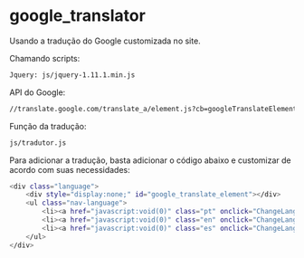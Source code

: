 # google_translator
Usando a tradução do Google customizada no site.

Chamando scripts:
```bash
Jquery: js/jquery-1.11.1.min.js
```
API do Google: 
```bash
//translate.google.com/translate_a/element.js?cb=googleTranslateElementInit
```

Função da tradução: 
```bash
js/tradutor.js
```

Para adicionar a tradução, basta adicionar o código abaixo e customizar de acordo com suas necessidades:

```bash
<div class="language">
	<div style="display:none;" id="google_translate_element"></div>
	<ul class="nav-language">
		<li><a href="javascript:void(0)" class="pt" onclick="ChangeLang('pt')" title="Traduzir para português"><img src="img/portugues.gif" alt="Portugues" /></a></li>
		<li><a href="javascript:void(0)" class="en" onclick="ChangeLang('en')" title="Translate to English"><img src="img/english.gif" alt="English" /></a></li>
		<li><a href="javascript:void(0)" class="es" onclick="ChangeLang('es')" title="Traducir al espanhol"><img src="img/espanol.gif" alt="Spanish" /></a></li>
	</ul>
</div>
```
